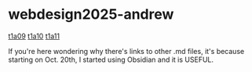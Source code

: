 # webdesign2025-andrew
[t1a09](public/markdown/t1a09-javascript-research.md)
[t1a10](public/markdown/t1a10-edgeimpulse.md)
[t1a11](public/markdown/t1a11-onClick.md)

If you're here wondering why there's links to other .md files, it's because starting on Oct. 20th, I started using Obsidian and it is USEFUL.